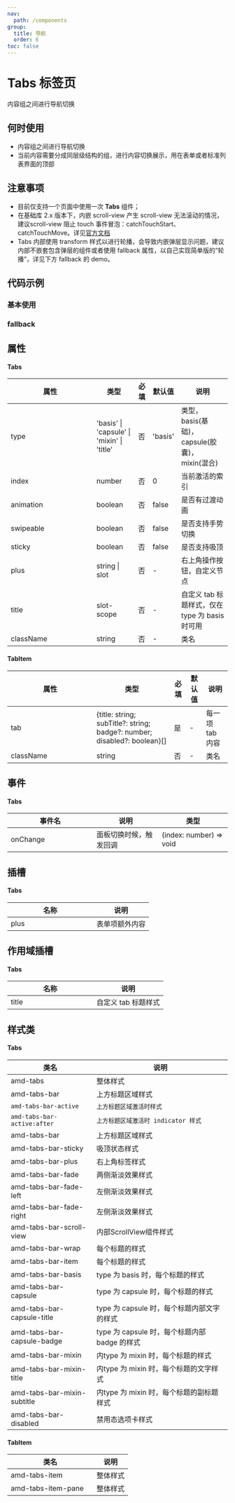 ```yaml
---
nav:
  path: /components
group:
  title: 导航
  order: 6
toc: false
---
```

# Tabs 标签页
内容组之间进行导航切换
## 何时使用
- 内容组之间进行导航切换
- 当前内容需要分成同层级结构的组，进行内容切换展示，用在表单或者标准列表界面的顶部

## 注意事项

- 目前仅支持一个页面中使用一次 **Tabs** 组件；
- 在基础库 2.x 版本下，内嵌 scroll-view 产生 scroll-view 无法滚动的情况，建议scroll-view 阻止 touch 事件冒泡：catchTouchStart、catchTouchMove。详见[官方文档](https://opendocs.alipay.com/mini/component/scroll-view)
- Tabs 内部使用 transform 样式以进行轮播，会导致内嵌弹层显示问题，建议内部不嵌套包含弹层的组件或者使用 fallback 属性，以自己实现简单版的“轮播”，详见下方 fallback 的 demo。

## 代码示例
### 基本使用
<code src='../../demo/pages/Tabs'></code>

### fallback
<code src='../../demo/pages/TabsFallback'></code>

## 属性

#### Tabs
| 属性 | 类型 | 必填 | 默认值 | 说明 |
| -----|-----|-----|-----|----- |
| type | 'basis' &verbar; 'capsule' &verbar; 'mixin' &verbar; 'title' | 否 | 'basis' | 类型，basis(基础)，capsule(胶囊)，mixin(混合) |
| index | number | 否 | 0 | 当前激活的索引 |
| animation | boolean | 否 | false | 是否有过渡动画 |
| swipeable | boolean | 否 | false | 是否支持手势切换 |
| sticky | boolean | 否 | false | 是否支持吸顶 |
| plus | string &verbar; slot | 否 | - | 右上角操作按钮，自定义节点 |
| title | slot-scope | 否 | - | 自定义 tab 标题样式，仅在 type 为 basis 时可用 |
| className | string | 否 | - | 类名 |

#### TabItem
| 属性 | 类型 | 必填 | 默认值 | 说明 |
| -----|-----|-----|-----|----- |
| tab | {title: string; subTitle?: string; badge?: number; disabled?: boolean}[]| 是 | - | 每一项 tab 内容 |
| className | string | 否 | - | 类名 |

## 事件

#### Tabs
| 事件名 | 说明 | 类型 |
| -----|-----|-----|
| onChange | 面板切换时候，触发回调 |(index: number) => void|

## 插槽
#### Tabs
| 名称 | 说明 |
| ----|----|
| plus | 表单项额外内容 |

## 作用域插槽
#### Tabs
| 名称 | 说明 |
| ----|----|
| title | 自定义 tab 标题样式 |

## 样式类
#### Tabs
| 类名 | 说明 |
| -----|-----|
| amd-tabs | 整体样式 |
| amd-tabs-bar | 上方标题区域样式 |
| `amd-tabs-bar-active` |  `上方标题区域激活时样式` |
| `amd-tabs-bar-active:after` | `上方标题区域激活时 indicator 样式` |
| amd-tabs-bar | 上方标题区域样式 |
| amd-tabs-bar-sticky | 吸顶状态样式 |
| amd-tabs-bar-plus | 右上角标签样式 |
| amd-tabs-bar-fade | 两侧渐淡效果样式 |
| amd-tabs-bar-fade-left | 左侧渐淡效果样式 |
| amd-tabs-bar-fade-right | 左侧渐淡效果样式 |
| amd-tabs-bar-scroll-view | 内部ScrollView组件样式 |
| amd-tabs-bar-wrap| 每个标题的样式 |
| amd-tabs-bar-item | 每个标题的样式 |
| amd-tabs-bar-basis | type 为 basis 时，每个标题的样式 |
| amd-tabs-bar-capsule | type 为 capsule 时，每个标题的样式 |
| amd-tabs-bar-capsule-title | type 为 capsule 时，每个标题内部文字的样式 |
| amd-tabs-bar-capsule-badge | type 为 capsule 时，每个标题内部 badge 的样式 |
| amd-tabs-bar-mixin| 内type 为 mixin 时，每个标题的样式 |
| amd-tabs-bar-mixin-title| 内type 为 mixin 时，每个标题的文字样式 |
| amd-tabs-bar-mixin-subtitle| 内type 为 mixin 时，每个标题的副标题样式 |
| amd-tabs-bar-disabled | 禁用态选项卡样式 |

#### TabItem
| 类名 | 说明 |
| -----|-----|
| amd-tabs-item | 整体样式 |
| amd-tabs-item-pane | 整体样式 |


<style> 
table th:first-of-type { width: 180px; } 
.__dumi-default-layout-content article table:first-of-type th:nth-of-type(2)  {
    width: 140px
} 
.__dumi-default-layout-content article table:first-of-type th:nth-of-type(3)  {
    width: 30px
} 
.__dumi-default-layout-content article table:first-of-type th:nth-of-type(4)  {
    width: 50px
} 
.__dumi-default-layout-content article table:nth-of-type(2) th:nth-of-type(2)  {
    width: 140px
} 
.__dumi-default-layout-content article table:nth-of-type(2) th:nth-of-type(3)  {
    width: 30px
} 
.__dumi-default-layout-content article table:nth-of-type(2) th:nth-of-type(4)  {
    width: 50px
} 
.__dumi-default-layout-content article table:nth-of-type(6) th:nth-of-type(2)  {
    width: 300px
} 
.__dumi-default-mobile-previewer:nth-of-type(2)::after {
    border-bottom: none!important;
}
</style> 

